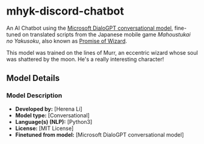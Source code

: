 # mhyk-discord-chatbot

<!-- Provide a quick summary of what the model is/does. -->

An AI Chatbot using the [Microsoft DialoGPT conversational model](https://huggingface.co/microsoft/DialoGPT-medium), fine-tuned on translated scripts from the Japanese mobile game *Mahoustukai no Yakusoku*, also known as [Promise of Wizard](https://mahoyaku.com/).

This model was trained on the lines of Murr, an eccentric wizard whose soul was shattered by the moon. He's a really interesting character!

## Model Details

### Model Description

<!-- Provide a longer summary of what this model is. -->



- **Developed by:** [Herena Li]
- **Model type:** [Conversational]
- **Language(s) (NLP):** [Python3]
- **License:** [MIT License]
- **Finetuned from model:** [Microsoft DialoGPT conversational model]

<!-- ### Model Sources [optional]

Provide the basic links for the model.

- **Repository:** [More Information Needed]
- **Paper [optional]:** [More Information Needed]
- **Demo [optional]:** [More Information Needed] -->
